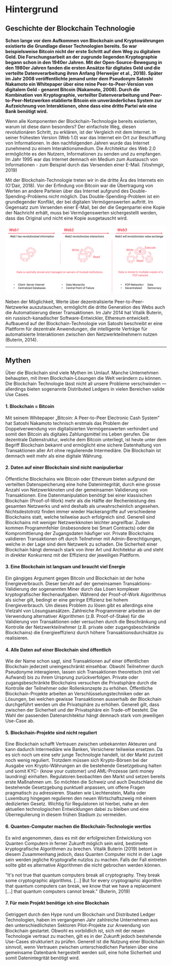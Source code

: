 # Hintergrund

## Geschichte der Blockchain Technologie

**Schon lange vor dem Aufkommen von Blockchain und Kryptowährungen existierte die Grundlage dieser Technologien bereits. So war beispielsweise Bitcoin nicht der erste Schritt auf dem Weg zu digitalem Geld. Die Forschungsarbeit an der zugrunde liegenden Kryptographie begann schon in den 1940er Jahren. Mit der Open-Source-Bewegung in den 1980er Jahren fanden die ersten Ansätze für digitales Geld und die verteilte Datenverarbeitung ihren Anfang \(Herweijer et al., 2018\). Später im Jahr 2008 veröffentlichte jemand unter dem Pseudonym Satoshi Nakamoto ein Whitepaper über eine reine Peer-to-Peer-Version von digitalem Geld - genannt Bitcoin \(Nakamoto, 2008\). Durch die Kombination von Kryptographie, verteilter Datenverarbeitung und Peer-to-Peer-Netzwerken etablierte Bitcoin ein unveränderliches System zur Aufzeichnung von Interaktionen, ohne dass eine dritte Partei wie eine Bank benötigt wird.**   


Wenn alle Komponenten der Blockchain-Technologie bereits existierten, warum ist diese dann besonders? Der einfachste Weg, diesen revolutionären Schritt, zu erklären, ist der Vergleich mit dem Internet. In seiner frühesten Version \(Web 1.0\) war das Internet ein Ort zur Beschaffung von Informationen. In den nachfolgenden Jahren wurde das Internet zunehmend zu einem Interaktionsmedium. Die Architektur des Web 2.0 ermöglichte es den Nutzern, Informationen zu senden und zu empfangen. Im Jahr 1995 war das Internet demnach ein Medium zum Austausch von Informationen - zum Beispiel durch das Versenden einer E-Mail. \(Voshmgir, 2019\)  


Mit der Blockchain-Technologie treten wir in die dritte Ära des Internets ein \(O'Dair, 2018\). Vor der Erfindung von Bitcoin war die Übertragung von Werten an andere Parteien über das Internet aufgrund des Double-Spending-Problems nicht möglich. Das Double-Spending-Problem ist ein grundlegender Konflikt, der bei digitalen Vermögenswerten auftritt. Im Gegensatz zum Versenden einer E-Mail, bei der die Gegenpartei eine Kopie der Nachricht erhält, muss bei Vermögenswerten sichergestellt werden, dass das Original und nicht eine Kopie ausgetauscht wird.   


![Geschichte des Webs. Eigene Darstellung in Anlehnung an Voshmgir \(2019\)](../../.gitbook/assets/image%20%286%29.png)

Neben der Möglichkeit, Werte über dezentralisierte Peer-to-Peer-Netzwerke auszutauschen, ermöglicht die dritte Generation des Webs auch die Automatisierung dieser Transaktionen. Im Jahr 2014 hat Vitalik Buterin, ein russisch-kanadischer Software-Entwickler, Ethereum entwickelt. Aufbauend auf der Blockchain-Technologie von Satoshi beschreibt er eine Plattform für dezentrale Anwendungen, die intelligente Verträge für automatisierte Interaktionen zwischen den Netzwerkteilnehmern nutzen \(Buterin, 2014\).

  
****

## Mythen

Über die Blockchain sind viele Mythen im Umlauf. Manche Unternehmen behaupten, mit ihren Blockchain-Lösungen die Welt verändern zu können. Die Blockchain Technologie lässt nicht all unsere Probleme verschwinden — allerdings bieten sogenannte Distributed Ledgers in vielen Bereichen valide Use Cases. 

#### 1. Blockchain = Bitcoin

Mit seinem Whitepaper „Bitcoin: A Peer-to-Peer Electronic Cash System” hat Satoshi Nakamoto technisch erstmals das Problem der Doppelverwendung von digitalisierten Vermögenswerten verhindert und somit den Bitcoin als digitales Zahlungsmittel ins Leben gerufen. Die dezentrale Datenstruktur, welche dem Bitcoin unterliegt, ist heute unter dem Begriff Blockchain bekannt und ermöglicht eine sichere Datenhaltung von Transaktionen aller Art ohne regulierende Intermediäre. Die Blockchain ist demnach weit mehr als eine digitale Währung.

#### 2. Daten auf einer Blockchain sind nicht manipulierbar

Öffentliche Blockchains wie Bitcoin oder Ethereum bieten aufgrund der verteilten Datenspeicherung eine hohe Datenintegrität, durch eine grosse Anzahl von Netzwerkknoten und der gemeinsamen Validierung von Transaktionen. Eine Datenmanipulation benötigt bei einer klassischen Blockchain \(Proof-of-Work\) mehr als die Hälfte der Rechenleistung des gesamten Netzwerks und wird deshalb als unwahrscheinlich angesehen. Nichtsdestotrotz finden immer wieder Hackerangriffe auf verschiedene Blockchains statt, welche teilweise auch erfolgreich sind. Generell sind Blockchains mit weniger Netzwerkknoten leichter angreifbar. Zudem kommen Programmfehler \(insbesondere bei Smart Contracts\) oder die Kompromittierung der Zugangsdaten häufiger vor. Private Blockchains validieren Transaktionen oft durch Teilnehmer mit Admin-Berechtigungen, welche in der Lage sind dem Netzwerk zu schaden. Die Sicherheit einer Blockchain hängt demnach stark von ihrer Art und Architektur ab und steht in direkter Konkurrenz mit der Effizienz der jeweiligen Plattform.

#### 3. Eine Blockchain ist langsam und braucht viel Energie

Ein gängiges Argument gegen Bitcoin und Blockchain ist der hohe Energieverbrauch. Dieser beruht auf der gemeinsamen Transaktions-Validierung der sogenannten Miner durch das Lösen komplexer kryptografischer Rechenaufgaben. Während der Proof-of-Work Algorithmus als sicher gilt, bedingt er eine geringe Effizienz bei hohem Energieverbrauch. Um dieses Problem zu lösen gibt es allerdings eine Vielzahl von Lösungsansätzen. Zahlreiche Programmierer arbeiten an der Verwendung alternativer Algorithmen \(z.B. Proof-of-Stake\) für die Validierung von Transaktionen oder versuchen durch die Beschränkung und Kontrolle der Netzwerkteilnehmer \(z.B. private oder zugangsbeschränkte Blockchains\) die Energieeffizienz durch höhere Transaktionsdurchsätze zu realisieren.

#### 4. Alle Daten auf einer Blockchain sind öffentlich

Wie der Name schon sagt, sind Transaktionen auf einer öffentlichen Blockchain jederzeit uneingeschränkt einsehbar. Obwohl Teilnehmer durch Pseudonyme interagieren, lassen sich Transaktionen theoretisch \(mit viel Aufwand\) bis zu ihrem Ursprung zurückverfolgen. Private oder zugangsbeschränkte Blockchains versuchen die Privatsphäre durch die Kontrolle der Teilnehmer oder Rollenkonzepte zu erhöhen. Öffentliche Blockchain-Projekte arbeiten an Verschlüsselungstechniken oder an Lösungen, bei welchen gewisse Transaktionen ausserhalb der Blockchain durchgeführt werden um die Privatsphäre zu erhöhen. Generell gilt, dass zwischen der Sicherheit und der Privatsphäre ein Trade-off besteht. Die Wahl der passenden Datenarchitektur hängt demnach stark vom jeweiligen Use-Case ab.

#### 5. Blockchain-Projekte sind nicht reguliert

Eine Blockchain schafft Vertrauen zwischen unbekannten Akteuren und kann dadurch Intermediäre wie Banken, Versicherer teilweise ersetzen. Da es sich noch um eine sehr junge Technologie handelt, ist der Markt zurzeit noch wenig reguliert. Trotzdem müssen sich Krypto-Börsen bei der Ausgabe von Krypto-Währungen an die bestehende Gesetzgebung halten und somit KYC- \(know your customer\) und AML-Prozesse \(anti money laundring\) einhalten. Regulatoren beobachten den Markt und setzen bereits erste Maßnahmen um. So möchten die Schweiz und auch Deutschland die bestehende Gesetzgebung punktuell anpassen, um offene Fragen pragmatisch zu adressieren. Staaten wie Liechtenstein, Malta oder Luxemburg hingegen regulieren den neuen Wirtschaftszweig mit einem dedizierten Gesetz. Wichtig für Regulatoren ist hierbei, nahe an den aktuellen technologischen Entwicklungen dabei zu bleiben und eine Überregulierung in diesem frühen Stadium zu vermeiden.

#### 6. Quanten-Computer machen die Blockchain-Technologie wertlos

Es wird angenommen, dass es mit der erfolgreichen Entwicklung von Quanten Computern in ferner Zukunft möglich sein wird, bestimmte kryptografische Algorithmen zu brechen. Vitalik Buterin \(2019\) betont in diesem Zusammenhang jedoch, dass Quanten Computer nicht in der Lage sein werden jegliche Kryptografie nutzlos zu machen. Falls der Fall eintreten sollte gibt es alternative Algorithmen die nicht gebrochen werden können.

 "It's not true that quantum computers break all cryptography. They break some cryptographic algorithms. \[...\] But for every cryptographic algorithm that quantum computers can break, we know that we have a replacement \[…\] that quantum computers cannot break." \(Buterin, 2019\)

#### 7. Für mein Projekt benötige ich eine Blockchain

Getriggert durch den Hype rund um Blockchain und Distributed Ledger Technologien, haben im vergangenen Jahr zahlreiche Unternehmen aus den unterschiedlichsten Sektoren Pilot-Projekte zur Anwendung von Blockchain gestartet. Obwohl es vorbildlich ist, sich mit der neuen Technologie vertraut zu machen, gilt es in der Zukunft jedoch bestehende Use-Cases strukturiert zu prüfen. Generell ist die Nutzung einer Blockchain sinnvoll, wenn Vertrauen zwischen unterschiedlichen Parteien über eine gemeinsame Datenbank hergestellt werden soll, eine hohe Sicherheit und somit Datenintegrität benötigt wird.



